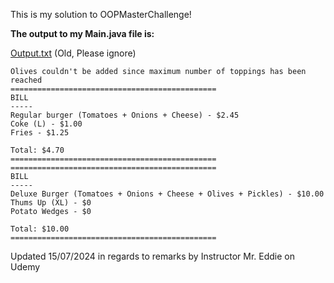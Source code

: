 This is my solution to OOPMasterChallenge!

**The output to my Main.java file is:**

[Output.txt](https://github.com/user-attachments/files/15982516/Output.txt) (Old, Please ignore)

```
Olives couldn't be added since maximum number of toppings has been reached
==============================================
BILL
-----
Regular burger (Tomatoes + Onions + Cheese) - $2.45
Coke (L) - $1.00
Fries - $1.25

Total: $4.70
==============================================
==============================================
BILL
-----
Deluxe Burger (Tomatoes + Onions + Cheese + Olives + Pickles) - $10.00
Thums Up (XL) - $0
Potato Wedges - $0

Total: $10.00
==============================================
```

Updated 15/07/2024 in regards to remarks by Instructor Mr. Eddie on Udemy
